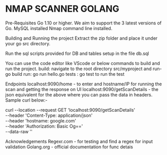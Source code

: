 # NMAP SCANNER GOLANG

Pre-Requisites
Go 1.10 or higher. We aim to support the 3 latest versions of Go.
MySQL installed
Nmap command line installed.

Building and Running the project
Extract the zip folder and place it under your go src directory. 

Run the sql scripts provided for DB and tables setup in the file db.sql

You can use the code editor like VScode or below commands to build and run the project.
build:  navigate to the root directory src/myproject and run- go build
run: go run hello.go
tests : go test to run the test


Endpoints
localhost:9090/home - to enter and hostname/IP for running the scan and getting the response on UI
localhost:9090/getScanDetails - the json equivalent for the above where you can pass the data in headers. Sample curl below:-

curl --location --request GET 'localhost:9090/getScanDetails' \
--header 'Content-Type: application/json' \
--header 'hostname: google.com' \
--header 'Authorization: Basic Og==' \
--data-raw ''


Acknowledgements
Regexr.com - for testing and find a regex for input validation
Golang.org - official documentation for func detais


